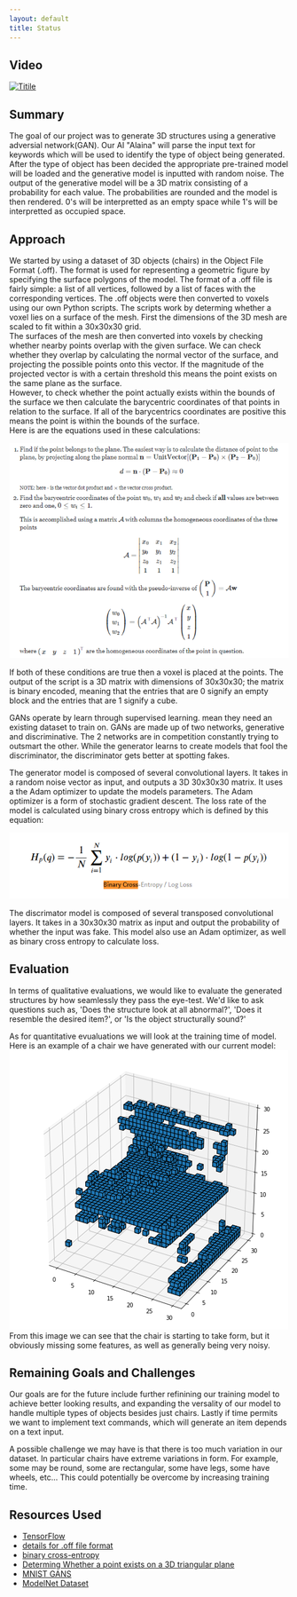 ```yaml
---
layout: default
title: Status
---
```


## Video
[![Titile](/Images/FirstPage.png)](https://youtu.be/eLTgYg-6Mcw "Alaina: Status Report")

## Summary

The goal of our project was to generate 3D structures using a generative adversial network(GAN). Our AI "Alaina" will parse the input text for
keywords which will be used to identify the type of object being generated. After the type of object has been decided the appropriate pre-trained
model will be loaded and the generative model is inputted with random noise. The output of the generative model will be a 3D matrix consisting
of a probability for each value. The probabilities are rounded and the model is then rendered. 0's will be interpretted as an empty space while 1's will be interpretted as occupied space.

## Approach

We started by using a dataset of 3D objects (chairs) in the Object File Format (.off). The format is used for representing a geometric figure by specifying the surface polygons of the model. The format of a .off file is fairly simple: a list of all vertices, followed by a list of faces with the corresponding vertices. The .off objects were then converted to voxels using our own Python scripts. The scripts work by determing whether a voxel lies on a surface of the mesh. First the dimensions of the 3D mesh are scaled to fit within a 30x30x30 grid.  
The surfaces of the mesh are then converted into voxels by checking whether nearby points overlap with the given surface. We can check whether they overlap by calculating the normal vector of the surface, and projecting the possible points onto this vector. If the magnitude of the projected vector is with a certain threshold this means the point exists on the same plane as the surface.  
However, to check whether the point actually exists within the bounds of the surface we then calculate the barycentric coordinates of that points in relation to the surface. If all of the barycentrics coordinates are positive this means the point is within the bounds of the surface.  
Here is are the equations used in these calculations:

![image1](Images/Barycentric_Points.PNG?raw=true)

If both of these conditions are true then a voxel is placed at the points. The output of the script is a 3D matrix with dimensions of 30x30x30; the matrix is binary encoded, meaning that the entries that are 0 signify an empty block and the entries that are 1 signify a cube.

GANs operate by learn through supervised learning. mean they need an existing dataset to train on. GANs are made up of two networks, generative and discriminative. The 2 networks are in competition constantly trying to outsmart the other. While the generator learns to create models that fool the discriminator, the discriminator gets better at spotting fakes.

The generator model is composed of several convolutional layers. It takes in a random noise vector as input, and outputs a 3D 30x30x30 matrix. It uses a the Adam optimizer to update the models parameters. The Adam optimizer is a form of stochastic gradient descent. The loss rate of the model is calculated using binary cross entropy which is defined by this equation:

![image1](Images/Binary_Cross_entropy.PNG?raw=true)

The discrimator model is composed of several transposed convolutional layers. It takes in a 30x30x30 matrix as input and output the probability of whether the input was fake. This model also use an Adam optimizer, as well as binary cross entropy to calculate loss.

## Evaluation

In terms of qualitative evaluations, we would like to evaluate the generated structures by how seamlessly they pass the eye-test. We'd like to ask questions such as, 'Does the structure look at all abnormal?', 'Does it resemble the desired item?', or 'Is the object structurally sound?'

As for quantitative evualuations we will look at the training time of model.  
Here is an example of a chair we have generated with our current model:  
![image1](Images/Status_Chair.png?raw=true)  
From this image we can see that the chair is starting to take form, but it obviously missing some features, as well as generally being very noisy.

## Remaining Goals and Challenges

Our goals are for the future include further refinining our training model to achieve better looking results, and expanding the versality of our model to handle multiple types of objects besides just chairs. Lastly if time permits we want to implement text commands, which will generate an item depends on a text input.

A possible challenge we may have is that there is too much variation in our dataset. In particular chairs have extreme variations in form. For example, some may be round, some are rectangular, some have legs, some have wheels, etc... This could potentially be overcome by increasing training time.

## Resources Used

- [TensorFlow](https://www.tensorflow.org)
- [details for .off file format](https://segeval.cs.princeton.edu/public/off_format.html)
- [binary cross-entropy](https://peltarion.com/knowledge-center/documentation/modeling-view/build-an-ai-model/loss-functions/binary-crossentropy)
- [Determing Whether a point exists on a 3D triangular plane](https://math.stackexchange.com/questions/2582202/does-a-3d-point-lie-on-a-triangular-plane)
- [MNIST GANS](https://www.tensorflow.org/tutorials/generative/dcgan)
- [ModelNet Dataset](https://modelnet.cs.princeton.edu/)
